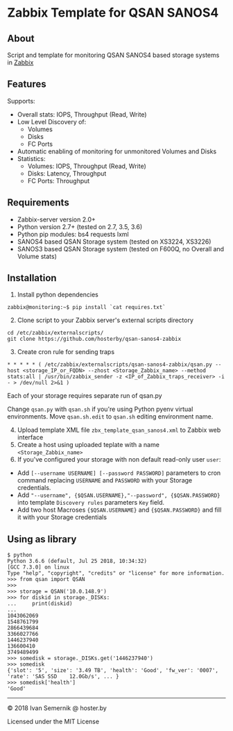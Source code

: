 # Zabbix Template for QSAN SANOS4

## About
Script and template for monitoring QSAN SANOS4 based storage systems in [Zabbix](http://zabbix.com)

## Features
Supports:
 * Overall stats: IOPS, Throughput (Read, Write)
 * Low Level Discovery of:
   * Volumes
   * Disks
   * FC Ports
 * Automatic enabling of monitoring for unmonitored Volumes and Disks
 * Statistics:
   * Volumes: IOPS, Throughput (Read, Write)
   * Disks: Latency, Throughput
   * FC Ports: Throughput

## Requirements
 * Zabbix-server version 2.0+
 * Python version 2.7+ (tested on 2.7, 3.5, 3.6)
 * Python pip modules: bs4 requests lxml
 * SANOS4 based QSAN Storage system (tested on XS3224, XS3226)
 * SANOS3 based QSAN Storage system (tested on F600Q, no Overall and Volume stats)

## Installation
1. Install python dependencies
```
zabbix@monitoring:~$ pip install `cat requires.txt`
```
2. Clone script to your Zabbix server's external scripts directory
```
cd /etc/zabbix/externalscripts/
git clone https://github.com/hosterby/qsan-sanos4-zabbix
```

3. Create cron rule for sending traps
```
* * * * * ( /etc/zabbix/externalscripts/qsan-sanos4-zabbix/qsan.py --host <storage_IP_or_FQDN> --zhost <Storage_Zabbix_name> --method stats:all | /usr/bin/zabbix_sender -z <IP_of_Zabbix_traps_receiver> -i - > /dev/null 2>&1 )
```
Each of your storage requires separate run of qsan.py

Change `qsan.py` with `qsan.sh` if you're using Python pyenv virtual environments. Move `qsan.sh.edit` to `qsan.sh` editing environment name.

4. Upload template XML file `zbx_template_qsan_sanos4.xml` to Zabbix web interface
5. Create a host using uploaded teplate with a name `<Storage_Zabbix_name>`
6. If you've configured your storage with non default read-only user `user`:
* Add `[--username USERNAME] [--password PASSWORD]` parameters to cron command replacing `USERNAME` and `PASSWORD` with your Storage credentials.
* Add `"--username", {$QSAN.USERNAME},"--password", {$QSAN.PASSWORD}` into template `Discovery rules` parameters `Key` field.
* Add two host Macroses `{$QSAN.USERNAME}` and `{$QSAN.PASSWORD}` and fill it with your Storage credentials

## Using as library
```
$ python
Python 3.6.6 (default, Jul 25 2018, 10:34:32)
[GCC 7.3.0] on linux
Type "help", "copyright", "credits" or "license" for more information.
>>> from qsan import QSAN
>>>
>>> storage = QSAN('10.0.148.9')
>>> for diskid in storage._DISKs:
...     print(diskid)
...
1043062069
1548761799
2866439684
3366027766
1446237940
136600410
3749489499
>>> somedisk = storage._DISKs.get('1446237940')
>>> somedisk
{'slot': '5', 'size': '3.49 TB', 'health': 'Good', 'fw_ver': '0007', 'rate': 'SAS SSD    12.0Gb/s', ... }
>>> somedisk['health']
'Good'
```

---
:copyright: 2018 Ivan Semernik @ hoster.by

Licensed under the MIT License
